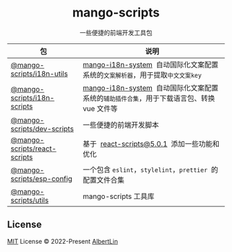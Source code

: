 <h1 align="center">
mango-scripts
</h1>
<p align="center">
一些便捷的前端开发工具包
<p>

| 包 | 说明 |
| --- | --- |
| [@mango-scripts/i18n-utils](packages/i18n-utils) | [mango-i18n-system](https://github.com/AlbertLin0923/mango-i18n-system)  自动国际化文案配置系统的`文案解析器`，用于提取`中文文案key` |
| [@mango-scripts/i18n-scripts](packages/i18n-scripts) | [mango-i18n-system](https://github.com/AlbertLin0923/mango-i18n-system)  自动国际化文案配置系统的`辅助插件合集`，用于下载语言包、转换 vue 文件等 |
| [@mango-scripts/dev-scripts](packages/dev-scripts) | 一些便捷的前端开发脚本 |
| [@mango-scripts/react-scripts](packages/react-scripts) | 基于  [react-scripts@5.0.1](https://github.com/facebook/create-react-app/tree/main/packages/react-scripts)  添加一些功能和优化 |
| [@mango-scripts/esp-config](packages/esp-config) | 一个包含 `eslint`，`stylelint`，`prettier`  的配置文件合集 |
| [@mango-scripts/utils](packages/utils) | mango-scripts 工具库 |

## License

[MIT](./LICENSE) License © 2022-Present [AlbertLin](https://github.com/AlbertLin0923)

